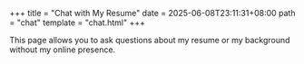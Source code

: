 +++
title = "Chat with My Resume"
date = 2025-06-08T23:11:31+08:00
path = "chat"
template = "chat.html"
+++

This page allows you to ask questions about my resume or my background without my online presence.
